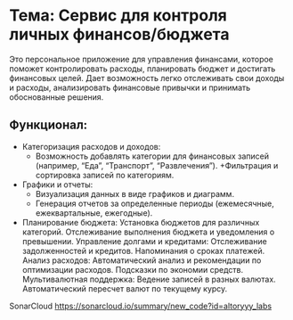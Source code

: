 # Тема: Сервис для контроля личных финансов/бюджета

Это персональное приложение для управления финансами, которое поможет контролировать расходы, 
планировать бюджет и достигать финансовых целей. Дает возможность легко отслеживать свои доходы и расходы, 
анализировать финансовые привычки и принимать обоснованные решения.

## Функционал:

* Категоризация расходов и доходов:
    + Возможность добавлять категории для финансовых записей (например, “Еда”, “Транспорт”, “Развлечения”).
    +Фильтрация и сортировка записей по категориям.
* Графики и отчеты:
    + Визуализация данных в виде графиков и диаграмм.
    + Генерация отчетов за определенные периоды (ежемесячные, ежеквартальные, ежегодные).
* Планирование бюджета:
Установка бюджетов для различных категорий.
Отслеживание выполнения бюджета и уведомления о превышении.
Управление долгами и кредитами:
Отслеживание задолженностей и кредитов.
Напоминания о сроках платежей.
Анализ расходов:
Автоматический анализ и рекомендации по оптимизации расходов.
Подсказки по экономии средств.
Мультивалютная поддержка:
Ведение записей в разных валютах.
Автоматический пересчет валют по текущему курсу.


SonarCloud
https://sonarcloud.io/summary/new_code?id=altoryyy_labs
